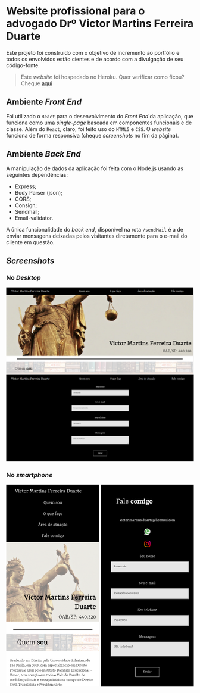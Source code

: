 # Website profissional para o advogado Drº Victor Martins Ferreira Duarte

Este projeto foi construído com o objetivo de incremento ao portfólio e todos os envolvidos estão cientes e de acordo com a divulgação de seu 
código-fonte.

> Este *website* foi hospedado no Heroku.
> Quer verificar como ficou? Cheque [aqui](https://victor-martins.herokuapp.com/)

## Ambiente *Front End*
Foi utilizado o <code>React</code> para o desenvolvimento do *Front End* da aplicação, que funciona como uma *single-page* baseada em componentes 
funcionais e de classe.
Além do <code>React</code>, claro, foi feito uso do <code>HTML5</code> e <code>CSS</code>. 
O *website* funciona de forma responsiva (cheque *screenshots* no fim da página).

## Ambiente *Back End*
A manipulação de dados da aplicação foi feita com o Node.js usando as seguintes dependências:
* Express;
* Body Parser (json);
* CORS;
* Consign;
* Sendmail;
* Email-validator.

A única funcionalidade do *back end*, disponível na rota <code>/sendMail</code> é a de enviar mensagens deixadas pelos visitantes diretamente 
para o e-mail do cliente em questão.

## *Screenshots*
### No *Desktop*
<img src="./screenshots/desktop_1.PNG" width="750">
<img src="./screenshots/desktop_2.PNG" width="750">

### No *smartphone*

<img src="./screenshots/phone_1.png" width="250">
<img src="./screenshots/phone_2.png" width="250">
